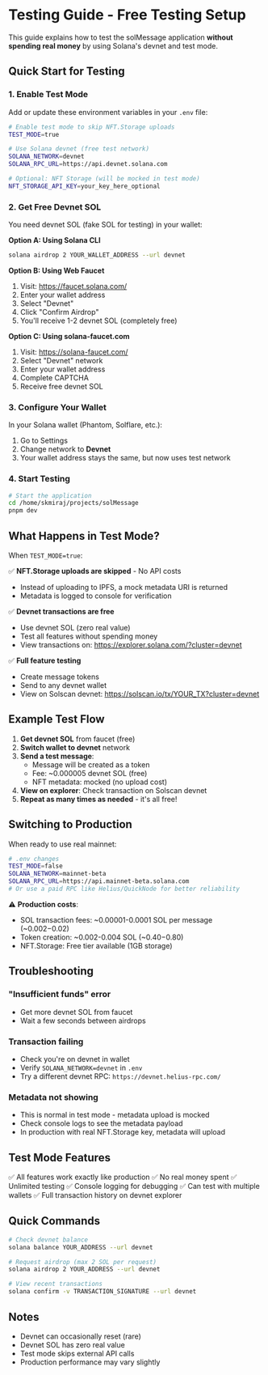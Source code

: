 # Testing Guide - Free Testing Setup

This guide explains how to test the solMessage application **without spending real money** by using Solana's devnet and test mode.

## Quick Start for Testing

### 1. Enable Test Mode

Add or update these environment variables in your `.env` file:

```bash
# Enable test mode to skip NFT.Storage uploads
TEST_MODE=true

# Use Solana devnet (free test network)
SOLANA_NETWORK=devnet
SOLANA_RPC_URL=https://api.devnet.solana.com

# Optional: NFT Storage (will be mocked in test mode)
NFT_STORAGE_API_KEY=your_key_here_optional
```

### 2. Get Free Devnet SOL

You need devnet SOL (fake SOL for testing) in your wallet:

**Option A: Using Solana CLI**

```bash
solana airdrop 2 YOUR_WALLET_ADDRESS --url devnet
```

**Option B: Using Web Faucet**

1. Visit: https://faucet.solana.com/
2. Enter your wallet address
3. Select "Devnet"
4. Click "Confirm Airdrop"
5. You'll receive 1-2 devnet SOL (completely free)

**Option C: Using solana-faucet.com**

1. Visit: https://solana-faucet.com/
2. Select "Devnet" network
3. Enter your wallet address
4. Complete CAPTCHA
5. Receive free devnet SOL

### 3. Configure Your Wallet

In your Solana wallet (Phantom, Solflare, etc.):

1. Go to Settings
2. Change network to **Devnet**
3. Your wallet address stays the same, but now uses test network

### 4. Start Testing

```bash
# Start the application
cd /home/skmiraj/projects/solMessage
pnpm dev
```

## What Happens in Test Mode?

When `TEST_MODE=true`:

✅ **NFT.Storage uploads are skipped** - No API costs

- Instead of uploading to IPFS, a mock metadata URI is returned
- Metadata is logged to console for verification

✅ **Devnet transactions are free**

- Use devnet SOL (zero real value)
- Test all features without spending money
- View transactions on: https://explorer.solana.com/?cluster=devnet

✅ **Full feature testing**

- Create message tokens
- Send to any devnet wallet
- View on Solscan devnet: https://solscan.io/tx/YOUR_TX?cluster=devnet

## Example Test Flow

1. **Get devnet SOL** from faucet (free)
2. **Switch wallet to devnet** network
3. **Send a test message**:
   - Message will be created as a token
   - Fee: ~0.000005 devnet SOL (free)
   - NFT metadata: mocked (no upload cost)
4. **View on explorer**: Check transaction on Solscan devnet
5. **Repeat as many times as needed** - it's all free!

## Switching to Production

When ready to use real mainnet:

```bash
# .env changes
TEST_MODE=false
SOLANA_NETWORK=mainnet-beta
SOLANA_RPC_URL=https://api.mainnet-beta.solana.com
# Or use a paid RPC like Helius/QuickNode for better reliability
```

⚠️ **Production costs**:

- SOL transaction fees: ~0.00001-0.0001 SOL per message (~$0.002-$0.02)
- Token creation: ~0.002-0.004 SOL (~$0.40-$0.80)
- NFT.Storage: Free tier available (1GB storage)

## Troubleshooting

### "Insufficient funds" error

- Get more devnet SOL from faucet
- Wait a few seconds between airdrops

### Transaction failing

- Check you're on devnet in wallet
- Verify `SOLANA_NETWORK=devnet` in `.env`
- Try a different devnet RPC: `https://devnet.helius-rpc.com/`

### Metadata not showing

- This is normal in test mode - metadata upload is mocked
- Check console logs to see the metadata payload
- In production with real NFT.Storage key, metadata will upload

## Test Mode Features

✅ All features work exactly like production
✅ No real money spent
✅ Unlimited testing
✅ Console logging for debugging
✅ Can test with multiple wallets
✅ Full transaction history on devnet explorer

## Quick Commands

```bash
# Check devnet balance
solana balance YOUR_ADDRESS --url devnet

# Request airdrop (max 2 SOL per request)
solana airdrop 2 YOUR_ADDRESS --url devnet

# View recent transactions
solana confirm -v TRANSACTION_SIGNATURE --url devnet
```

## Notes

- Devnet can occasionally reset (rare)
- Devnet SOL has zero real value
- Test mode skips external API calls
- Production performance may vary slightly
